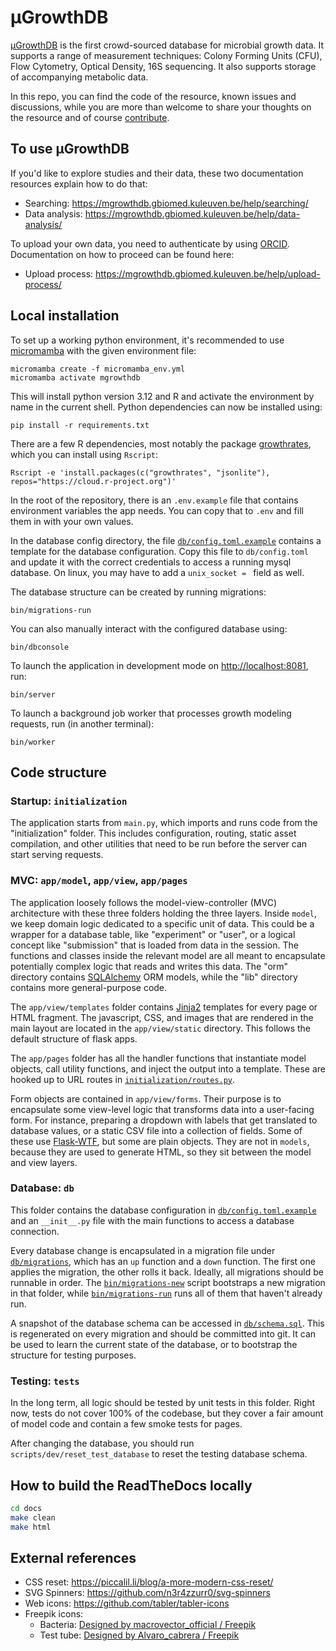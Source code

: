 # μGrowthDB

[μGrowthDB](https://mgrowthdb.gbiomed.kuleuven.be) is the first crowd-sourced database for microbial growth data. It supports a range of measurement techniques: Colony Forming Units (CFU), Flow Cytometry, Optical Density, 16S sequencing. It also supports storage of accompanying metabolic data.

In this repo, you can find the code of the resource, known issues and discussions, while you are more than welcome to share your thoughts on the resource and of course [contribute](./CONTRIBUTING.md).

## To use μGrowthDB

If you'd like to explore studies and their data, these two documentation resources explain how to do that:

- Searching: <https://mgrowthdb.gbiomed.kuleuven.be/help/searching/>
- Data analysis: <https://mgrowthdb.gbiomed.kuleuven.be/help/data-analysis/>

To upload your own data, you need to authenticate by using [ORCID](https://orcid.org/). Documentation on how to proceed can be found here:

- Upload process: <https://mgrowthdb.gbiomed.kuleuven.be/help/upload-process/>

## Local installation

To set up a working python environment, it's recommended to use [micromamba](https://mamba.readthedocs.io/en/latest/installation/micromamba-installation.html) with the given environment file:

```
micromamba create -f micromamba_env.yml
micromamba activate mgrowthdb
```

This will install python version 3.12 and R and activate the environment by name in the current shell. Python dependencies can now be installed using:

```
pip install -r requirements.txt
```

There are a few R dependencies, most notably the package [growthrates](https://cran.r-project.org/package=growthrates), which you can install using `Rscript`:

```
Rscript -e 'install.packages(c("growthrates", "jsonlite"), repos="https://cloud.r-project.org")'
```

In the root of the repository, there is an `.env.example` file that contains environment variables the app needs. You can copy that to `.env` and fill them in with your own values.

In the database config directory, the file [`db/config.toml.example`](db/config.toml.example) contains a template for the database configuration. Copy this file to `db/config.toml` and update it with the correct credentials to access a running mysql database. On linux, you may have to add a `unix_socket = ` field as well.

The database structure can be created by running migrations:

```
bin/migrations-run
```

You can also manually interact with the configured database using:

```
bin/dbconsole
```

To launch the application in development mode on <http://localhost:8081>, run:

```
bin/server
```

To launch a background job worker that processes growth modeling requests, run (in another terminal):

```
bin/worker
```

## Code structure

### Startup: `initialization`

The application starts from `main.py`, which imports and runs code from the "initialization" folder. This includes configuration, routing, static asset compilation, and other utilities that need to be run before the server can start serving requests.

### MVC: `app/model`, `app/view`, `app/pages`

The application loosely follows the model-view-controller (MVC) architecture with these three folders holding the three layers. Inside `model`, we keep domain logic dedicated to a specific unit of data. This could be a wrapper for a database table, like "experiment" or "user", or a logical concept like "submission" that is loaded from data in the session. The functions and classes inside the relevant model are all meant to encapsulate potentially complex logic that reads and writes this data. The "orm" directory contains [SQLAlchemy](https://www.sqlalchemy.org/) ORM models, while the "lib" directory contains more general-purpose code.

The `app/view/templates` folder contains [Jinja2](https://jinja.palletsprojects.com/en/stable/) templates for every page or HTML fragment. The javascript, CSS, and images that are rendered in the main layout are located in the `app/view/static` directory. This follows the default structure of flask apps.

The `app/pages` folder has all the handler functions that instantiate model objects, call utility functions, and inject the output into a template. These are hooked up to URL routes in [`initialization/routes.py`](initialization/routes.py).

Form objects are contained in `app/view/forms`. Their purpose is to encapsulate some view-level logic that transforms data into a user-facing form. For instance, preparing a dropdown with labels that get translated to database values, or a static CSV file into a collection of fields. Some of these use [Flask-WTF](https://flask-wtf.readthedocs.io/en/0.15.x/), but some are plain objects. They are not in `models`, because they are used to generate HTML, so they sit between the model and view layers.

### Database: `db`

This folder contains the database configuration in [`db/config.toml.example`](db/config.toml.example) and an `__init__.py` file with the main functions to access a database connection.

Every database change is encapsulated in a migration file under [`db/migrations`](db/migrations), which has an `up` function and a `down` function. The first one applies the migration, the other rolls it back. Ideally, all migrations should be runnable in order. The [`bin/migrations-new`](bin/migrations-new) script bootstraps a new migration in that folder, while [`bin/migrations-run`](bin/migrations-run) runs all of them that haven't already run.

A snapshot of the database schema can be accessed in [`db/schema.sql`](db/schema.sql). This is regenerated on every migration and should be committed into git. It can be used to learn the current state of the database, or to bootstrap the structure for testing purposes.

### Testing: `tests`

In the long term, all logic should be tested by unit tests in this folder. Right now, tests do not cover 100% of the codebase, but they cover a fair amount of model code and contain a few smoke tests for pages.

After changing the database, you should run `scripts/dev/reset_test_database` to reset the testing database schema.

## How to build the ReadTheDocs locally

```bash
cd docs
make clean
make html
```

## External references

- CSS reset: <https://piccalil.li/blog/a-more-modern-css-reset/>
- SVG Spinners: <https://github.com/n3r4zzurr0/svg-spinners>
- Web icons: <https://github.com/tabler/tabler-icons>
- Freepik icons:
    - Bacteria: <a href="http://www.freepik.com">Designed by macrovector_official / Freepik</a>
    - Test tube: <a href="http://www.freepik.com">Designed by Alvaro_cabrera / Freepik</a>
